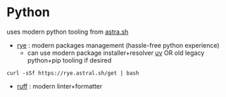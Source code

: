 # Python

uses modern python tooling from [astra.sh](https://astral.sh/)

- [rye](https://github.com/astral-sh/rye) : modern packages management (hassle-free python experience)
  - can use modern package installer+resolver [uv](https://github.com/astral-sh/uv) OR old legacy python+pip tooling if desired

```shell
curl -sSf https://rye.astral.sh/get | bash
```

- [ruff](https://github.com/astral-sh/ruff) : modern linter+formatter
